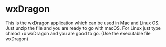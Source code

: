 # wxDragon

This is the wxDragon application which can be used in Mac and Linux OS.
Just unzip the file and you are ready to go with macOS.
For Linux just type chmod +x wxDragon and you are good to go. (Use the executable file wxDragon)
